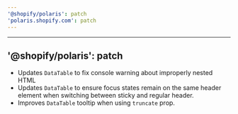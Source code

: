 ```yaml
---
'@shopify/polaris': patch
'polaris.shopify.com': patch
---
```


---

## '@shopify/polaris': patch

- Updates `DataTable` to fix console warning about improperly nested HTML
- Updates `DataTable` to ensure focus states remain on the same header element when switching between sticky and regular header.
- Improves `DataTable` tooltip when using `truncate` prop.
